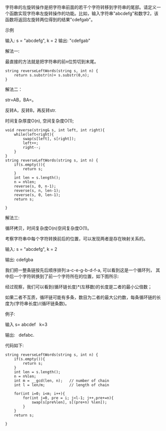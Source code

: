 字符串的左旋转操作是把字符串前面的若干个字符转移到字符串的尾部。请定义一个函数实现字符串左旋转操作的功能。比如，输入字符串"abcdefg"和数字2，该函数将返回左旋转两位得到的结果"cdefgab"。

示例

输入: s = "abcdefg", k = 2
输出: "cdefgab"

解法一:

最直接的方法就是把字符串的前n位剪切到末尾。

    string reverseLeftWords(string s, int n) {
        return s.substr(n)+ s.substr(0,n);
    }

解法二：

str=AB，BA=。

反转A，反转B，再反转str.

时间复杂厚度O(n), 空间复杂度O(1);

    void reverse(string& s, int left, int right){
        while(left<right){
            swap(s[left], s[right]);
            left++;
            right--;
        }
    }
    string reverseLeftWords(string s, int n) {
        if(s.empty()){
            return s;
        }
        int len = s.length();
        n = n%len;
        reverse(s, 0, n-1);
        reverse(s, n, len-1);
        reverse(s, 0, len-1);
        return s;

    }
解法三:

循环拷贝，时间复杂度O(n)空间复杂度O(1)。

考察字符串中每个字符转换前后的位置，可以发现两者是存在映射关系的。



输入: s = "abcdefg", k = 2

输出: cdefgba



我们把一整条链按先后顺序排列:a-c-e-g-b-d-f-a, 可以看到这是一个循环列， 其中后一个字符转换到了前一个字符所在的位置，如下图所示:





经过观察，我们可以看到(循环链长度)*(左移数)的长度是二者的最小公倍数；

如果二者不互质，循环链可能有多条，数目为二者的最大公约数，每条循环链的长度为(字符串长度)/(循环链条数)。

例子:

输入 s= abcdef   k=3

输出:   defabc.



代码如下:

    string reverseLeftWords(string s, int n) {
        if(s.empty()){
            return s;
        }
        int len = s.length();
        n = n%len;
        int m = __gcd(len, n);   // number of chain
        int l = len/m;           // length of chain

        for(int i=0; i<m; i++){
            for(int j=0, pre = i; j<l-1; j++,pre+=n){
                swap(s[pre%len], s[(pre+n) %len]);
            }
        }
        return s;

    }
